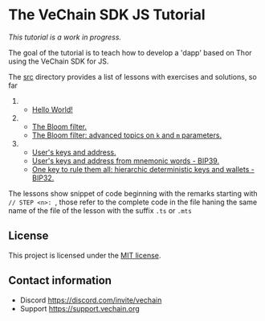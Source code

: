 
# The VeChain SDK JS Tutorial

_This tutorial is a work in progress._

The goal of the tutorial is to teach how to develop a 'dapp' based on Thor using the VeChain SDK for JS.

The [src](src) directory provides a list of lessons with exercises and solutions, so far

1.
   * [Hello World!](src/1.Hello_World/HelloWorld.md)
2.
   * [The Bloom filter.](src/2.Bloom_Filter/BloomPart1.md)
   * [The Bloom filter: advanced topics on `k` and `m` parameters.](src/2.Bloom_Filter/BloomPart2.md)
3.
   * [User's keys and address.](src/3.Keys_Addresses_Wallets/Keys.md)
   * [User's keys and address from mnemonic words - BIP39.](src/3.Keys_Addresses_Wallets/BIP39.md)
   * [One key to rule them all: hierarchic deterministic keys and wallets - BIP32.](src/3.Keys_Addresses_Wallets/BIP32.md)

The lessons show snippet of code beginning with the remarks starting with `// STEP <n>: `, 
those refer to the complete code in the file haning the same name of the file of the lesson with the suffix `.ts` or `.mts`

## License

This project is licensed under the [MIT license](LICENSE.md).

## Contact information

- Discord https://discord.com/invite/vechain
- Support https://support.vechain.org